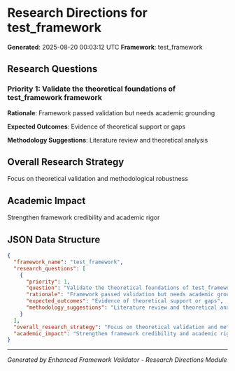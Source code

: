 # Research Directions for test_framework

**Generated**: 2025-08-20 00:03:12 UTC
**Framework**: test_framework

## Research Questions

### Priority 1: Validate the theoretical foundations of test_framework framework

**Rationale**: Framework passed validation but needs academic grounding

**Expected Outcomes**: Evidence of theoretical support or gaps

**Methodology Suggestions**: Literature review and theoretical analysis

## Overall Research Strategy

Focus on theoretical validation and methodological robustness

## Academic Impact

Strengthen framework credibility and academic rigor

## JSON Data Structure

```json
{
  "framework_name": "test_framework",
  "research_questions": [
    {
      "priority": 1,
      "question": "Validate the theoretical foundations of test_framework framework",
      "rationale": "Framework passed validation but needs academic grounding",
      "expected_outcomes": "Evidence of theoretical support or gaps",
      "methodology_suggestions": "Literature review and theoretical analysis"
    }
  ],
  "overall_research_strategy": "Focus on theoretical validation and methodological robustness",
  "academic_impact": "Strengthen framework credibility and academic rigor"
}
```

---

*Generated by Enhanced Framework Validator - Research Directions Module*
